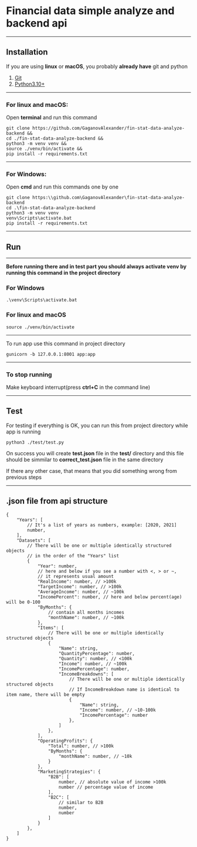 # Financial data simple analyze and backend api
___
## Installation
If you are using **linux** or **macOS**, you probably **already have** git and python
1. [Git](https://git-scm.com/)
2. [Python3.10+](https://www.python.org/downloads/)
___
### For linux and macOS:
Open **terminal** and run this command
```
git clone https://github.com/GaganovAlexander/fin-stat-data-analyze-backend &&
cd ./fin-stat-data-analyze-backend &&
python3 -m venv venv &&
source ./venv/bin/activate &&
pip install -r requirements.txt
```
___
### For Windows:
Open **cmd** and run this commands one by one
```
git clone https:\\github.com\GaganovAlexander\fin-stat-data-analyze-backend
cd .\fin-stat-data-analyze-backend
python3 -m venv venv
venv\Scripts\activate.bat
pip install -r requirements.txt
```
___
## Run
___
**Before running there and in test part you should always activate venv by running this command in the project directory**
### For Windows
```
.\venv\Scripts\activate.bat
```
### For linux and macOS
```
source ./venv/bin/activate
```
___
To run app use this command in project directory
```
gunicorn -b 127.0.0.1:8001 app:app
```
___
### To stop running
Make keyboard interrupt(press **ctrl+C** in the command line)
___
## Test
For testing if everything is OK, you can run this from project directory while app is running
```
python3 ./test/test.py
```
On success you will create **test.json** file in the **test/** directory and this file should be simmilar to **correct_test.json** file in the same directory

If there any other case, that means that you did something wrong from previous steps
___
## .json file from api structure
```
{
    "Years": [
        // It's a list of years as numbers, example: [2020, 2021]
        number,
    ],
    "Datasets": [
        // There will be one or multiple identically structured objects
        // in the order of the "Years" list
        {
            "Year": number,
            // here and below if you see a number with <, > or ~,
            // it represents usual amount
            "RealIncome": number, // >100k
            "TargetIncome": number, // >100k
            "AverageIncome": number, // ~100k
            "IncomePercent": number, // here and below percent(age) will be 0-100
            "ByMonths": {
                // contain all months incomes
                "monthName": number, // ~100k
            },
            "Items": [
                // There will be one or multiple identically structured objects
                {
                    "Name": string,
                    "QuantityPercentage": number,
                    "Quantity": number, // <100k
                    "Income": number, // ~100k 
                    "IncomePercentage": number, 
                    "IncomeBreakdowns": [
                        // There will be one or multiple identically structured objects
                        // If IncomeBreakdown name is identical to item name, there will be empty
                        {
                            "Name": string,
                            "Income": number, // ~10-100k
                            "IncomePercentage": number
                        },
                    ]
                },
            ],
            "OperatingProfits": {
                "Total": number, // >100k
                "ByMonths": {
                    "monthName": number, // ~10k
                }
            },
            "MarketingStrategies": {
                "B2B": [
                    number, // absolute value of income >100k
                    number // percentage value of income
                ],
                "B2C": [
                    // similar to B2B
                    number,
                    number
                ]
            }
        },
    ]
}
```
